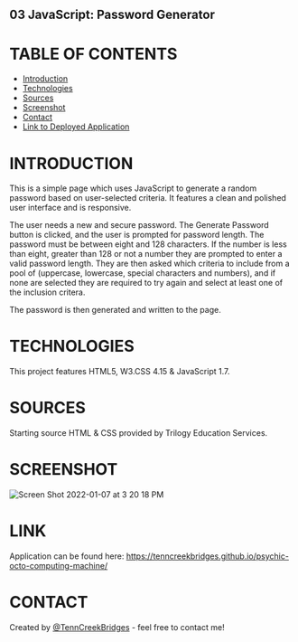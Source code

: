 ## 03 JavaScript: Password Generator

# TABLE OF CONTENTS
* [Introduction](#INTRODUCTION)
* [Technologies](#TECHNOLOGIES)
* [Sources](#SOURCES)
* [Screenshot](#SCREENSHOT)
* [Contact](#CONTACT)
* [Link to Deployed Application](#LINK)

# INTRODUCTION
This is a simple page which uses JavaScript to generate a random password based on user-selected criteria. It features a clean and polished user interface and is responsive.

The user needs a new and secure password. The Generate Password button is clicked, and the user is prompted for password length. The password must be between eight and 128 characters. If the number is less than eight, greater than 128 or not a number they are prompted to enter a valid password length. They are then asked which criteria to include from a pool of (uppercase, lowercase, special characters and numbers), and if none are selected they are required to try again and select at least one of the inclusion critera.

The password is then generated and written to the page.

# TECHNOLOGIES
This project features HTML5, W3.CSS 4.15 & JavaScript 1.7.

# SOURCES
Starting source HTML & CSS provided by Trilogy Education Services.

# SCREENSHOT
![Screen Shot 2022-01-07 at 3 20 18 PM](https://user-images.githubusercontent.com/91682561/148609776-c0f181cf-8f2f-4444-a66c-81efbaf65a7c.png)

# LINK 
Application can be found here: https://tenncreekbridges.github.io/psychic-octo-computing-machine/

# CONTACT
Created by [@TennCreekBridges](https://github.com/TennCreekBridges/) - feel free to contact me!
